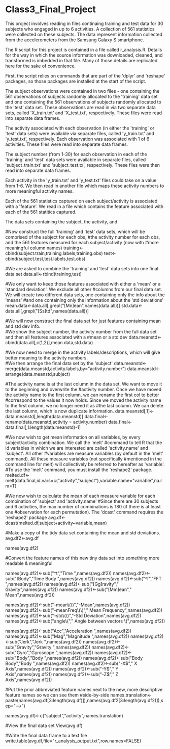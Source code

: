 # Class3_Final_Project
This project involves reading in files continaing training and test data for 30 subjects who engaged in up to 6 activities.  A collection of 561 statistics were collected on these subjects. The data represent information collected from the accelerometers from the Samsung Galaxy S smartphone.

The R script for this project is contained in a file called r_analysis.R.  Details for the way in which the source information was downloaded, cleaned, and transformed is imbedded in that file.  Many of those details are replicated here for the sake of convenience.

First, the script relies on commands that are part of the 'dplyr' and 'reshape' packages, so those packages are installed at the start of the script. 

The subject observations were contained in two files - one containing the 561 observations of subjects randomly allocated to the 'training' data set and one containing the 561 observations of subjects randomly allocated to the 'test' data set.  These observations are read in via two separate data sets, called 'X_train.txt' and 'X_test.txt', respectively.  These files were read into separate data frames.

The activity associated with each observation (in either the 'training' or 'test' data sets) were available via separate files, called 'y_train.txt' and 'y_test.txt', respectively.  Each observation was associated with 1 of 6 activities.  These files were read into separate data frames.

The subject number (from 1-30) for each observation in each of the 'training' and 'test' data sets were available in separate files, called 'subject_train.txt' and 'subject_test.tx', respectively.  These files were then read into separate data frames.

Each activity in the 'y_train.txt' and 'y_test.txt' files could take on a value from 1-6.  We then read in another file which maps these activity numbers to more meaningful activity names.

Each of the 561 statistics captured on each subject/activity is associated with a 'feature'.  We read in a file which contains the feature associated with each of the 561 statitics captured.  

The data sets containing the subject, the activity, and 

#Now construct the full 'training' and 'test' data sets, which will be comprised of the subject for each obs, 
#the activity number for each obs, and the 561 features measured for each subject/activity (now with
#more meaningful column names)
training<-cbind(subject.train,training.labels,training.obs)
test<-cbind(subject.test,test.labels,test.obs)

#We are asked to combine the 'training' and 'test' data sets into one final data set
data.all<-rbind(training,test)

#We only want to keep those features associated with either a 'mean' or a 'standard deviation'.  We exclude all other
#columns from our final data set.  We will create two different data sets, one containing only the info about the 'means'
#and one containing only the information about the 'std deviations'
mean.data<-data.all[,grepl("[Mn]ean",names(data.all))]
std.data<-data.all[,grepl("[Ss]td",names(data.all))]

#We will now construct the final data set for just features containing mean and std dev info.  
#We show the subject number, the activity number from the full data set and then all features associated with a 
#mean or a std dev
data.meanstd<-cbind(data.all[,c(1,2)],mean.data,std.data)

#We now need to merge in the activity labels/descriptions, which will give better meaning to the activity numbers.  
#We then arrange the final data set by the 'subject'
data.meanstd<-merge(data.meanstd,activity.labels,by="activity.number")
data.meanstd<-arrange(data.meanstd,subject)

#The activity name is at the last column in the data set.  We want to move it to the beginning and overwrite the 
#activity number.  Once we have moved the activity name to the first column, we can rename the first col to better
#correspond to the values it now holds.  Since we moved the activity name to the first column, we no longer need it as 
#the last column.  We can delete the last column, which is now duplicate information.
data.meanstd[,1]<-data.meanstd[,length(data.meanstd)]
data.final<-rename(data.meanstd,activity = activity.number)
data.final<-data.final[,1:length(data.meanstd)-1]

#We now wish to get mean information on all variables, by every subject/activity combination.  We call the 'melt'
#command to tell R that the id variables in which we are interested are called 'activity.name' and 'subject'.  All other
#variables are measure variables (by default in the 'melt' command).  All these measure variables (not specifically
#mentioned in the command line for melt) will collectively be referred to hereafter as 'variable'.  
#To use the 'melt' command, you must install the 'reshape2' package.
melted.df<- melt(data.final,id.vars=c("activity","subject"),variable.name="variable",na.rm=T)

#We now wish to calculate the mean of each measure variable for each combination of 'subject' and 'activity.name'
#Since there are 30 subjects and 6 activities, the max number of combinations is 180 (if there is at least one
#observation for each permutation).  The 'dcast' command requires the 'reshape2' package
avg.df<-dcast(melted.df,subject+activity~variable,mean)

#Make a copy of the tidy data set containing the mean and std deviations.  
avg.df2<-avg.df

names(avg.df2)


#Convert the feature names of this new tiny data set into something more readable & meaningful

names(avg.df2)<-sub("^t","Time ",names(avg.df2)) 
names(avg.df2)<-sub("tBody","Time Body ",names(avg.df2)) 
names(avg.df2)<-sub("^f","FFT ",names(avg.df2)) 
names(avg.df2)<-sub("[Gg]ravity"," Gravity",names(avg.df2)) 
names(avg.df2)<-sub("[Mm]ean"," Mean",names(avg.df2)) 

names(avg.df2)<-sub("-mean\\(\\)","-Mean",names(avg.df2))   
names(avg.df2)<-sub("-meanFreq\\(\\)"," Mean Frequency",names(avg.df2))   
names(avg.df2)<-sub("-std\\(\\)","-Std Deviation",names(avg.df2))
names(avg.df2)<-sub("angle\\("," Angle between vectors \\(",names(avg.df2))

names(avg.df2)<-sub("Acc","Acceleration ",names(avg.df2))
names(avg.df2)<-sub("Mag","Magnitude ",names(avg.df2))
names(avg.df2)<-sub("Jerk","Jerk ",names(avg.df2))
names(avg.df2)<-sub("Gravity","Gravity ",names(avg.df2))
names(avg.df2)<-sub("Gyro","Gyroscope ",names(avg.df2))
names(avg.df2)<-sub("Body","Body ",names(avg.df2))
names(avg.df2)<-sub("Body Body","Body ",names(avg.df2))
names(avg.df2)<-sub("-X$"," X Axis",names(avg.df2))
names(avg.df2)<-sub("-Y$"," Y Axis",names(avg.df2))
names(avg.df2)<-sub("-Z$"," Z Axis",names(avg.df2))

#Put the prior abbreviated feature names next to the new, more descriptive feature names so we can see them 
#side-by-side
names.translation<-paste(names(avg.df[3:length(avg.df)]),names(avg.df2[3:length(avg.df2)]),sep="-->")

names(avg.df)<-c("subject","activity",names.translation)

#View the final data set
View(avg.df)

#Write the final data frame to a text file
write.table(avg.df,file="r_analysis_output.txt",row.names=FALSE)


